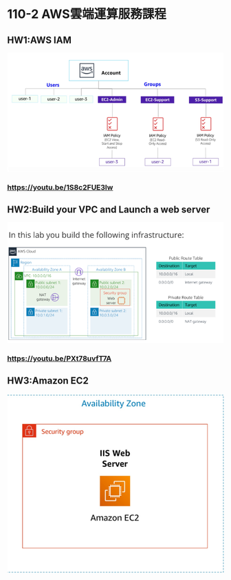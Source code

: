 # 110-2 AWS雲端運算服務課程

## HW1:AWS IAM
![image](https://github.com/wutzu/AWS/blob/main/picture%201.png)
### https://youtu.be/1S8c2FUE3lw

## HW2:Build your VPC and Launch a web server
![image](https://github.com/wutzu/AWS/blob/main/picture2.png)
### https://youtu.be/PXt78uvfT7A

## HW3:Amazon EC2
![image](https://github.com/wutzu/AWS/blob/main/picture3.png)






